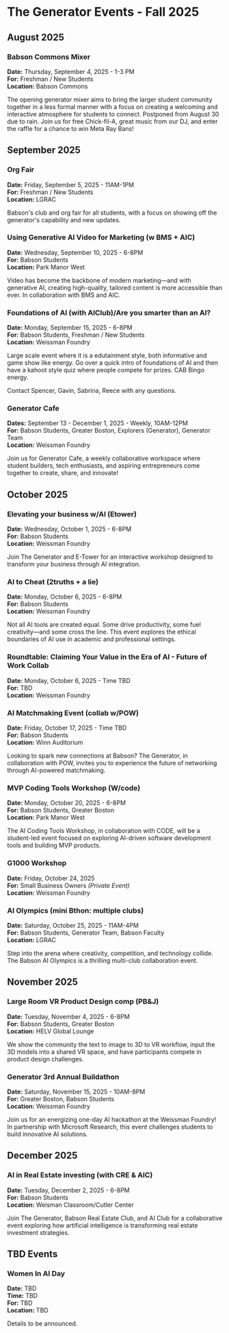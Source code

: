 # The Generator Events - Fall 2025

## August 2025

### Babson Commons Mixer
**Date:** Thursday, September 4, 2025 - 1-3 PM  
**For:** Freshman / New Students  
**Location:** Babson Commons

The opening generator mixer aims to bring the larger student community together in a less formal manner with a focus on creating a welcoming and interactive atmosphere for students to connect. Postponed from August 30 due to rain. Join us for free Chick-fil-A, great music from our DJ, and enter the raffle for a chance to win Meta Ray Bans!

## September 2025

### Org Fair
**Date:** Friday, September 5, 2025 - 11AM-1PM  
**For:** Freshman / New Students  
**Location:** LGRAC

Babson's club and org fair for all students, with a focus on showing off the generator's capability and new updates.

### Using Generative AI Video for Marketing (w BMS + AIC)
**Date:** Wednesday, September 10, 2025 - 6-8PM  
**For:** Babson Students  
**Location:** Park Manor West

Video has become the backbone of modern marketing—and with generative AI, creating high-quality, tailored content is more accessible than ever. In collaboration with BMS and AIC.

### Foundations of AI (with AIClub)/Are you smarter than an AI?
**Date:** Monday, September 15, 2025 - 6-8PM  
**For:** Babson Students, Freshman / New Students  
**Location:** Weissman Foundry

Large scale event where it is a edutainment style, both informative and game show like energy. Go over a quick intro of foundations of AI and then have a kahoot style quiz where people compete for prizes. CAB Bingo energy.

Contact Spencer, Gavin, Sabrina, Reece with any questions.

### Generator Cafe
**Dates:** September 13 - December 1, 2025 - Weekly, 10AM-12PM  
**For:** Babson Students, Greater Boston, Explorers (Generator), Generator Team  
**Location:** Weissman Foundry

Join us for Generator Cafe, a weekly collaborative workspace where student builders, tech enthusiasts, and aspiring entrepreneurs come together to create, share, and innovate!

## October 2025

### Elevating your business w/AI (Etower)
**Date:** Wednesday, October 1, 2025 - 6-8PM  
**For:** Babson Students  
**Location:** Weissman Foundry

Join The Generator and E-Tower for an interactive workshop designed to transform your business through AI integration.



### AI to Cheat (2truths + a lie)
**Date:** Monday, October 6, 2025 - 6-8PM  
**For:** Babson Students  
**Location:** Weissman Foundry

Not all AI tools are created equal. Some drive productivity, some fuel creativity—and some cross the line. This event explores the ethical boundaries of AI use in academic and professional settings.

### Roundtable: Claiming Your Value in the Era of AI - Future of Work Collab
**Date:** Monday, October 6, 2025 - Time TBD  
**For:** TBD  
**Location:** Weissman Foundry

### AI Matchmaking Event (collab w/POW)
**Date:** Friday, October 17, 2025 - Time TBD  
**For:** Babson Students  
**Location:** Winn Auditorium

Looking to spark new connections at Babson? The Generator, in collaboration with POW, invites you to experience the future of networking through AI-powered matchmaking.

### MVP Coding Tools Workshop (W/code)
**Date:** Monday, October 20, 2025 - 6-8PM  
**For:** Babson Students, Greater Boston  
**Location:** Park Manor West

The AI Coding Tools Workshop, in collaboration with CODE, will be a student-led event focused on exploring AI-driven software development tools and building MVP products.

### G1000 Workshop
**Date:** Friday, October 24, 2025  
**For:** Small Business Owners *(Private Event)*  
**Location:** Weissman Foundry

### AI Olympics (mini Bthon: multiple clubs)
**Date:** Saturday, October 25, 2025 - 11AM-4PM  
**For:** Babson Students, Generator Team, Babson Faculty  
**Location:** LGRAC

Step into the arena where creativity, competition, and technology collide. The Babson AI Olympics is a thrilling multi-club collaboration event.

## November 2025

### Large Room VR Product Design comp (PB&J)
**Date:** Tuesday, November 4, 2025 - 6-8PM  
**For:** Babson Students, Greater Boston  
**Location:** HELV Global Lounge

We show the community the text to image to 3D to VR workflow, input the 3D models into a shared VR space, and have participants compete in product design challenges.

### Generator 3rd Annual Buildathon
**Date:** Saturday, November 15, 2025 - 10AM-8PM  
**For:** Greater Boston, Babson Students  
**Location:** Weissman Foundry

Join us for an energizing one-day AI hackathon at the Weissman Foundry! In partnership with Microsoft Research, this event challenges students to build innovative AI solutions.

## December 2025

### AI in Real Estate investing (with CRE & AIC)
**Date:** Tuesday, December 2, 2025 - 6-8PM  
**For:** Babson Students  
**Location:** Weisman Classroom/Cutler Center

Join The Generator, Babson Real Estate Club, and AI Club for a collaborative event exploring how artificial intelligence is transforming real estate investment strategies.

## TBD Events

### Women In AI Day
**Date:** TBD  
**Time:** TBD  
**For:** TBD  
**Location:** TBD

Details to be announced.